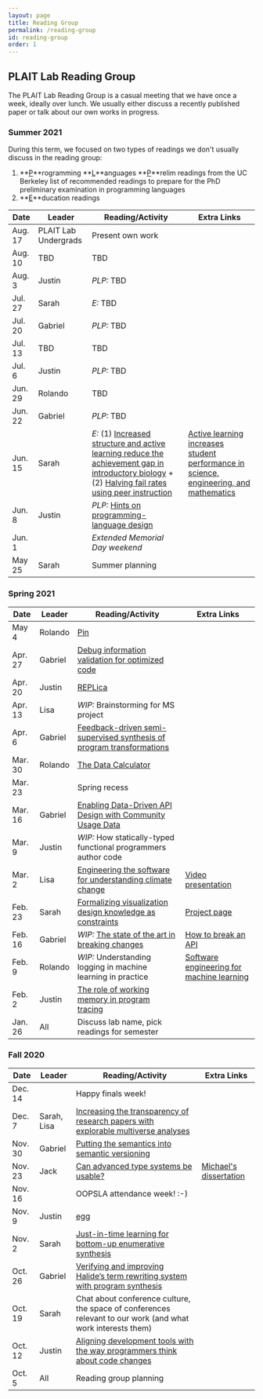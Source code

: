 ```yaml
---
layout: page
title: Reading Group
permalink: /reading-group
id: reading-group
order: 1
---
```


## PLAIT Lab Reading Group

The PLAIT Lab Reading Group is a casual meeting that we have once a week,
ideally over lunch. We usually either discuss a recently published paper or talk
about our own works in progress.

### Summer 2021

During this term, we focused on two types of readings we don't usually discuss
in the reading group:

1. **<u>P</u>**rogramming **<u>L</u>**anguages **<u>P</u>**relim
   readings from the UC Berkeley list of recommended readings to prepare for the
   PhD preliminary examination in programming languages
1. **<u>E</u>**ducation readings

Date | Leader | Reading/Activity | Extra Links
---|---|---|---
Aug. 17 | PLAIT Lab Undergrads | Present own work |
Aug. 10 | TBD | TBD |
Aug. 3 | Justin | *PLP:* TBD |
Jul. 27 | Sarah | *E:* TBD |
Jul. 20 | Gabriel | *PLP:* TBD |
Jul. 13 | TBD | TBD |
Jul. 6 | Justin | *PLP:* TBD |
Jun. 29 | Rolando | TBD |
Jun. 22 | Gabriel | *PLP:* TBD |
Jun. 15 | Sarah | *E:* (1) [Increased structure and active learning reduce the achievement gap in introductory biology](https://science.sciencemag.org/content/332/6034/1213.full) + (2) [Halving fail rates using peer instruction](https://dl.acm.org/doi/abs/10.1145/2445196.2445250) | [Active learning increases student performance in science, engineering, and mathematics](https://www.pnas.org/node/162430.full)
Jun. 8 | Justin | *PLP:* [Hints on programming-language design](http://flint.cs.yale.edu/cs428/doc/HintsPL.pdf) |
Jun. 1 |  | *Extended Memorial Day weekend* |
May 25 | Sarah | Summer planning |

### Spring 2021

Date | Leader | Reading/Activity | Extra Links
---|---|---|---
May 4 | Rolando | [Pin](https://dl.acm.org/doi/10.1145/1065010.1065034) |
Apr. 27 | Gabriel | [Debug information validation for optimized code](https://dl.acm.org/doi/10.1145/3385412.3386020) |
Apr. 20 | Justin | [REPLica](https://dl.acm.org/doi/doi/10.1145/3372885.3373823) |
Apr. 13 | Lisa | *WIP:* Brainstorming for MS project |
Apr. 6 | Gabriel | [Feedback-driven semi-supervised synthesis of program transformations](https://dl.acm.org/doi/10.1145/3428287) |
Mar. 30 | Rolando | [The Data Calculator](https://dl.acm.org/doi/10.1145/3183713.3199671) |
Mar. 23 | | Spring recess |
Mar. 16 | Gabriel | [Enabling Data-Driven API Design with Community Usage Data](https://doi.org/10.1145/3313831.3376382) |
Mar. 9 | Justin | *WIP:* How statically-typed functional programmers author code |
Mar. 2 | Lisa | [Engineering the software for understanding climate change](https://ieeexplore.ieee.org/document/5337646) | [Video presentation](https://www.microsoft.com/en-us/research/video/engineering-the-software-for-understanding-climate-change/)
Feb. 23 | Sarah | [Formalizing visualization design knowledge as constraints](https://ieeexplore.ieee.org/document/8440847) | [Project page](https://uwdata.github.io/draco/)
Feb. 16 | Gabriel | *WIP:* [The state of the art in breaking changes](https://docs.google.com/presentation/d/1PaJzZOXh8z-9kIvRA0TRbaZqlxKevLaog5U-P9Rv7mc/edit?usp=sharing) | [How to break an API](https://dl.acm.org/doi/10.1145/2950290.2950325)
Feb. 9 | Rolando | *WIP:* Understanding logging in machine learning in practice | [Software engineering for machine learning](https://dl.acm.org/doi/10.1109/ICSE-SEIP.2019.00042)
Feb. 2 | Justin | [The role of working memory in program tracing](https://arxiv.org/abs/2101.06305) |
Jan. 26 | All | Discuss lab name, pick readings for semester |

### Fall 2020

Date | Leader | Reading/Activity | Extra Links
---|---|---|---
Dec. 14 | | Happy finals week! |
Dec. 7 | Sarah, Lisa | [Increasing the transparency of research papers with explorable multiverse analyses](https://dl.acm.org/doi/pdf/10.1145/3290605.3300295) |
Nov. 30 | Gabriel | [Putting the semantics into semantic versioning](https://dl.acm.org/doi/10.1145/3426428.3426922) |
Nov. 23 | Jack | [Can advanced type systems be usable?](https://dl.acm.org/doi/10.1145/3428200) | [Michael's dissertation](http://www.cs.umd.edu/~mcoblenz/Dissertation.pdf)
Nov. 16 | | OOPSLA attendance week! :-) |
Nov. 9 | Justin | [egg](https://dl.acm.org/doi/10.1145/3434304) |
Nov. 2 | Sarah | [Just-in-time learning for bottom-up enumerative synthesis](https://dl.acm.org/doi/10.1145/3428295) |
Oct. 26 | Gabriel | [Verifying and improving Halide’s term rewriting system with program synthesis](https://dl.acm.org/doi/10.1145/3428234) |
Oct. 19 | Sarah | Chat about conference culture, the space of conferences relevant to our work (and what work interests them) |
Oct. 12 | Justin | [Aligning development tools with the way programmers think about code changes](https://dl.acm.org/doi/10.1145/1240624.1240715) |
Oct. 5 | All | Reading group planning |
